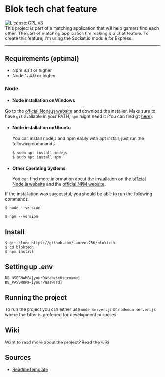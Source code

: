 # Blok tech chat feature
[![License: GPL v3](https://img.shields.io/badge/License-GPLv3-blue.svg)](https://www.gnu.org/licenses/gpl-3.0)<br>
This project is part of a matching application that will help gamers find each other. The part of matching application I'm making is a chat feature. To create this feature, I'm using the Socket.io module for Express.

---
## Requirements (optimal)
- Npm 8.3.1 or higher
- Node 17.4.0 or higher

### Node
- #### Node installation on Windows

Go to the [official Node.js website](https://nodejs.org/) and download the installer.
Make sure to have `git` available in your PATH, `npm` might need it (You can find git [here](https://git-scm.com/)).

- #### Node installation on Ubuntu

  You can install nodejs and npm easily with apt install, just run the following commands.

      $ sudo apt install nodejs
      $ sudo apt install npm

- #### Other Operating Systems
  You can find more information about the installation on the [official Node.js website](https://nodejs.org/) and the [official NPM website](https://npmjs.org/).

If the installation was successful, you should be able to run the following commands.

    $ node --version

    $ npm --version

## Install

    $ git clone https://github.com/Laurens256/bloktech
    $ cd bloktech
    $ npm install


## Setting up .env
```
DB_USERNAME=[yourDatabaseUsername]
DB_PASSWORD=[yourPassword]
```


## Running the project
To run the project you can either use `node server.js` or `nodemon server.js` where the latter is preferred for development purposes.

## Wiki
Want to read more about the project? Read the [wiki](https://github.com/Laurens256/bloktech/wiki)

## Sources
- [Readme template](https://gist.github.com/Igormandello/57d57ee9a9f32a5414009cbe191db432)